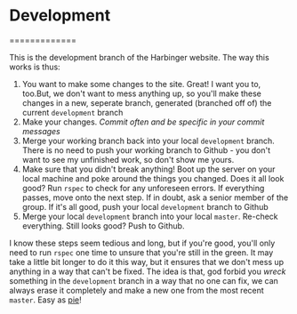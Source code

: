 # Development
=============

This is the development branch of the Harbinger website.  The way this works is thus:

1. You want to make some changes to the site. Great! I want you to, too.But, we don't want to mess anything up, so you'll make these changes in a new, seperate branch, generated (branched off of) the current `development` branch
2. Make your changes. *Commit often and be specific in your commit messages*
3. Merge your working branch back into your local `development` branch. There is no need to push your working branch to Github - you don't want to see my unfinished work, so don't show me yours.
4. Make sure that you didn't break anything! Boot up the server on your local machine and poke around the things you changed. Does it all look good? Run `rspec` to check for any unforeseen errors. If everything passes, move onto the next step. If in doubt, ask a senior member of the group. If it's all good, push your local `development` branch to Github
5. Merge your local `development` branch into your local `master`. Re-check everything. Still looks good? Push to Github.

I know these steps seem tedious and long, but if you're good, you'll only need to run `rspec` one time to unsure that you're still in the green. It may take a little bit longer to do it this way, but it ensures that we don't mess up anything in a way that can't be fixed. The idea is that, god forbid you *wreck* something in the `development` branch in a way that no one can fix, we can always erase it completely and make a new one from the most recent `master`. Easy as [pie](http://weareoregon.org/wp-content/uploads/2012/11/Blueberry-Pie-from-Baked-Perfection.jpg)!
